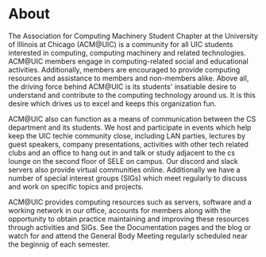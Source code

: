 # About

The Association for Computing Machinery Student Chapter at the University of Illinois at Chicago (ACM@UIC) is a community for all UIC students interested in computing, computing machinery and related technologies. ACM@UIC members engage in computing-related social and educational activities. Additionally, members are encouraged to provide computing resources and assistance to members and non-members alike. Above all, the driving force behind ACM@UIC is its students' insatiable desire to understand and contribute to the computing technology around us. It is this desire which drives us to excel and keeps this organization fun.

ACM@UIC also can function as a means of communication between the CS department and its students. We host and participate in events which help keep the UIC techie community close, including LAN parties, lectures by guest speakers, company presentations,
activities with other tech related clubs and an office to hang out in and talk or study adjacent to the cs lounge
on the second floor of SELE on campus. Our discord and slack servers also provide virtual communities online. Additionally we have a number of special interest groups (SIGs) which meet regularly to discuss and work on specific topics
and projects.

ACM@UIC provides computing resources such as servers, software and a working network in our office, accounts for
members along with the opportunity to obtain practice maintaining and improving these resources through
activities and SIGs. See the Documentation pages and the blog or watch for and attend the General Body Meeting regularly scheduled
near the beginnig of each semester.

